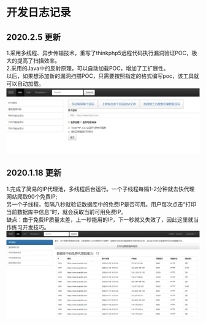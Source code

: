 # 开发日志记录
## 2020.2.5 更新
1.采用多线程、异步传输技术，重写了thinkphp5远程代码执行漏洞验证POC，极大的提高了扫描效率。<br>
2.采用的Java中的反射原理，可以自动加载POC，增加了工扩展性。<br>
以后，如果想添加新的漏洞扫描POC，只需要按照指定的格式编写poc，该工具就可以自动加载。<br>
![image](https://github.com/Vulner-6/Automation/raw/master/images/singleScan.png)<br>

## 2020.1.18 更新
1.完成了简易的IP代理池，多线程后台运行。一个子线程每隔1-2分钟就去快代理网站爬取90个免费IP;<br>
另一个子线程，每隔八秒就验证数据库中的免费IP是否可用。用户每次点击“打印当前数据库中信息”时，就会获取当前可用免费IP。<br>
缺点：由于免费IP质量太差，上一秒能用的IP，下一秒就又失效了，因此这里就当作练习开发技巧。<br>
![image](https://github.com/Vulner-6/Automation/raw/master/images/IpProxyPool.png)<br>